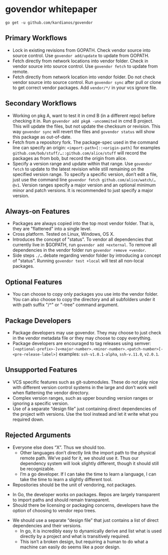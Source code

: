 # govendor whitepaper

`go get -u github.com/kardianos/govendor`

## Primary Workflows
 * Lock in existing revisions from GOPATH. Check vendor source into source control.
	Use `govendor add/update` to update from GOPATH.
 * Fetch directly from network locations into vendor folder. Check in vendor source
	into source control. Use `govendor fetch` to update from remote.
 * Fetch directly from network location into vendor folder. Do not check vendor
	source into source control. Run `govendor sync` after pull or clone to get
	correct vendor packages. Add `vendor/*/` in your vcs ignore file.

## Secondary Workflows

 * Working on pkg A, want to test it in cmd B (in a different repo) before checking
	it in. Run `govendor add pkgA -uncommited` in cmd B project. This will update
	the files, but not update the checksum or revision.
	This way `govendor sync` will revert the files and `govendor status` will show
	this package as out-of-date.
 * Fetch from a repository fork. The package-spec used in the command line can
	specify an origin: `<import-path>[::<origin-path]` for examples
	`github.com/bob/stuff/…::github.com/alice/stuff` will record the packages as
	from bob, but record the origin from alice.
 * Specify a version range and update within that range. Use `govendor fetch` to
	update to the latest revision while still remaining on the specified version
	range. To specify a specific version, don’t edit a file, just use the command
	line `govendor fetch github.com/alice/watch/…@v1`. Version ranges specify a
	major version and an optional minimum minor and patch versions. It is
	recommended to just specify a major version.

## Always-on Features

 * Packages are always copied into the top most vendor folder. That is, they are 
	"flattened" into a single level.
 * Cross platform. Tested on Linux, Windows, OS X.
 * Introduces the concept of "status". To vendor all dependencies that currently
	live in $GOPATH, run `govendor add +external`. To remove all dependencies in
	the vendor folder run `govendor remove +vendor`.
 * Side steps `./…` debate regarding vendor folder by introducing a concept of
	"status". Running `govendor test +local` will test all non-local packages.

## Optional Features

 * You can choose to copy only packages you use into the vendor folder. You can
	also choose to copy the directory and all subfolders under it with path suffix
	"/^" or "-tree" command argument.

## Package Developers

 * Package developers may use govendor. They may choose to just check in the vendor
	metadata file or they may choose to copy everything.
 * Package developers are encouraged to tag releases using semver:
	`[<optional-prefix>-]v<major-number>.<minor-number>.<patch-number>[-<pre-release-label>]`
	examples: `ssh-v1.0.1-alpha`, `ssh-v.11.0`, `v2.0.1`.

## Unsupported Features

 * VCS specific features such as git-submodules. These do not play nice with
	different version control systems in the large and don’t work well when
	flattening the vendor directory.
 * Complex version ranges, such as upper bounding version ranges or ignoring a
	specific version.
 * Use of a separate “design file” just containing direct dependencies of the
	project with versions. Use the tool instead and let it write what you required
	down.

## Rejected Arguments

 * Everyone else does “X”. Thus we should too.
   - Other languages don’t directly link the import path to the physical remote
	path. We’ve paid for it, we should use it. Thus our dependency system will look
		slightly different, though it should still be recognizable.
   - I’m a go developer. If I can take the time to learn a language, I can take the
	time to learn a slightly different tool.
 *  Repositories should be the unit of vendoring, not packages.
   - In Go, the developer works on packages. Repos are largely transparent to
	import paths and should remain transparent.
   - Should there be licensing or packaging concerns, developers have the option of
	choosing to vendor repo trees.
 * We should use a separate “design file” that just contains a list of direct
	dependencies and their versions.
   - In go, it is incredibly easy to dynamically derive and list what is used
	directly by a project and what is transitively required.
   - This isn’t a broken design, but requiring a human to do what a machine can
	easily do seems like a poor design.
